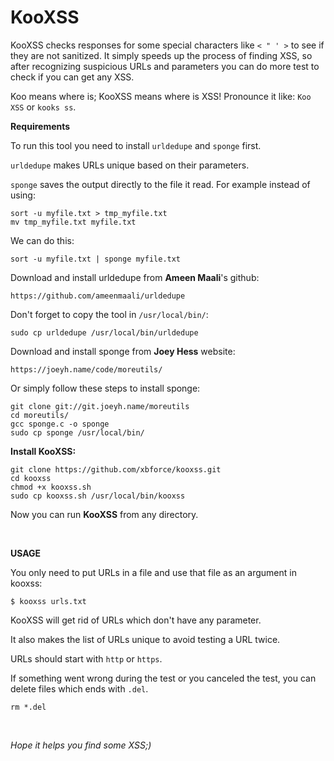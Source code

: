 # KooXSS
KooXSS checks responses for some special characters like ```< " ' >``` to see if they are not sanitized. It simply speeds up the process of finding XSS, so after recognizing suspicious URLs and parameters you can do more test to check if you can get any XSS.

Koo means where is; KooXSS means where is XSS! Pronounce it like: ```Koo XSS``` or ```kooks ss```.

**Requirements**

To run this tool you need to install ```urldedupe``` and ```sponge``` first.

```urldedupe``` makes URLs unique based on their parameters.

```sponge``` saves the output directly to the file it read. For example instead of using:

```
sort -u myfile.txt > tmp_myfile.txt
mv tmp_myfile.txt myfile.txt
```

We can do this:

```
sort -u myfile.txt | sponge myfile.txt
```

Download and install urldedupe from **Ameen Maali**'s github:

```
https://github.com/ameenmaali/urldedupe
```

Don't forget to copy the tool in ```/usr/local/bin/```:

```
sudo cp urldedupe /usr/local/bin/urldedupe
```

Download and install sponge from **Joey Hess** website:

```
https://joeyh.name/code/moreutils/
```

Or simply follow these steps to install sponge:

```
git clone git://git.joeyh.name/moreutils
cd moreutils/
gcc sponge.c -o sponge
sudo cp sponge /usr/local/bin/
```

**Install KooXSS:**

```
git clone https://github.com/xbforce/kooxss.git
cd kooxss
chmod +x kooxss.sh
sudo cp kooxss.sh /usr/local/bin/kooxss
```

Now you can run **KooXSS** from any directory.

</br>

**USAGE**

You only need to put URLs in a file and use that file as an argument in kooxss:

```
$ kooxss urls.txt
```

KooXSS will get rid of URLs which don't have any parameter. 

It also makes the list of URLs unique to avoid testing a URL twice.

URLs should start with ```http``` or ```https```.

If something went wrong during the test or you canceled the test, you can delete files which ends with ```.del```.

```
rm *.del
```
</br>

*Hope it helps you find some XSS;)*
